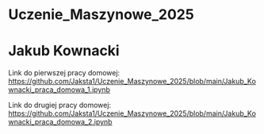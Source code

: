 # Uczenie_Maszynowe_2025
# Jakub Kownacki 

Link do pierwszej pracy domowej: https://github.com/Jaksta1/Uczenie_Maszynowe_2025/blob/main/Jakub_Kownacki_praca_domowa_1.ipynb

Link do drugiej pracy domowej: https://github.com/Jaksta1/Uczenie_Maszynowe_2025/blob/main/Jakub_Kownacki_praca_domowa_2.ipynb
